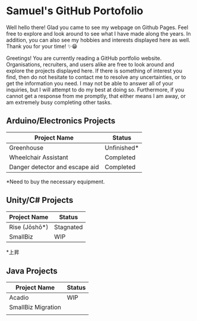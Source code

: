 # Samuel's GitHub Portofolio

Well hello there! Glad you came to see my webpage on Github Pages. Feel free to explore and look around to see what I have made along the years. In addition, you can also see my hobbies and interests displayed here as well. Thank you for your time! ✨😁

Greetings! You are currently reading a GitHub portfolio website. Organisations, recruiters, and users alike are free to look around and explore the projects displayed here. If there is something of interest you find, then do not hesitate to contact me to resolve any uncertainties, or to get the information you need. I may not be able to answer all of your inquiries, but I will attempt to do my best at doing so. Furthermore, if you cannot get a response from me promptly, that either means I am away, or am extremely busy completing other tasks.

## Arduino/Electronics Projects

| **Project Name**               | **Status**      |
| ------------------------------ | --------------- |
| Greenhouse                     | Unfinished*     |
| Wheelchair Assistant           | Completed       |
| Danger detector and escape aid | Completed       |

*Need to buy the necessary equipment.

## Unity/C# Projects

| Project Name        | Status          |
| ------------------- | --------------- |
| Rise (Jōshō*)       | Stagnated       |
| SmallBiz            | WIP             |

*上昇

## Java Projects

| Project Name                   | Status          |
| ------------------------------ | --------------- |
| Acadio                         | WIP             |
| SmallBiz Migration             |                 |
|                                |                 |
